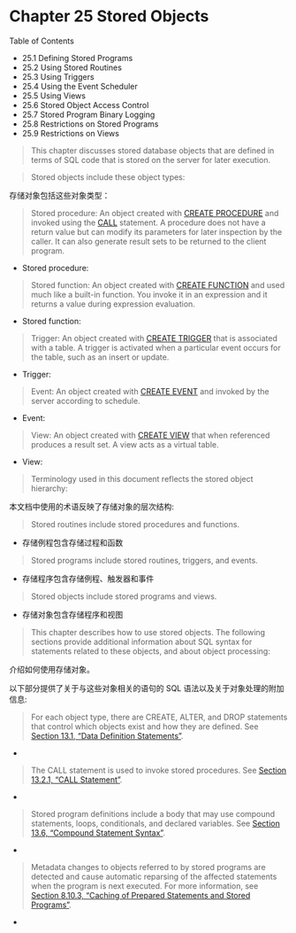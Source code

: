 # Chapter 25 Stored Objects

Table of Contents

- 25.1 Defining Stored Programs
- 25.2 Using Stored Routines
- 25.3 Using Triggers
- 25.4 Using the Event Scheduler
- 25.5 Using Views
- 25.6 Stored Object Access Control
- 25.7 Stored Program Binary Logging
- 25.8 Restrictions on Stored Programs
- 25.9 Restrictions on Views

> This chapter discusses stored database objects that are defined in terms of SQL code that is stored on the server for later execution.

> Stored objects include these object types:

存储对象包括这些对象类型：

> Stored procedure: An object created with [CREATE PROCEDURE](https://dev.mysql.com/doc/refman/8.0/en/create-procedure.html) and invoked using the [CALL](https://dev.mysql.com/doc/refman/8.0/en/call.html) statement. A procedure does not have a return value but can modify its parameters for later inspection by the caller. It can also generate result sets to be returned to the client program.

- Stored procedure:

> Stored function: An object created with [CREATE FUNCTION](https://dev.mysql.com/doc/refman/8.0/en/create-function.html) and used much like a built-in function. You invoke it in an expression and it returns a value during expression evaluation.

- Stored function: 

> Trigger: An object created with [CREATE TRIGGER](https://dev.mysql.com/doc/refman/8.0/en/create-trigger.html) that is associated with a table. A trigger is activated when a particular event occurs for the table, such as an insert or update.

- Trigger: 

> Event: An object created with [CREATE EVENT](https://dev.mysql.com/doc/refman/8.0/en/create-event.html) and invoked by the server according to schedule.

- Event: 

> View: An object created with [CREATE VIEW](https://dev.mysql.com/doc/refman/8.0/en/create-view.html) that when referenced produces a result set. A view acts as a virtual table.

- View: 

> Terminology used in this document reflects the stored object hierarchy:

本文档中使用的术语反映了存储对象的层次结构:

> Stored routines include stored procedures and functions.

- 存储例程包含存储过程和函数

> Stored programs include stored routines, triggers, and events.

- 存储程序包含存储例程、触发器和事件

> Stored objects include stored programs and views.

- 存储对象包含存储程序和视图

> This chapter describes how to use stored objects. The following sections provide additional information about SQL syntax for statements related to these objects, and about object processing:

介绍如何使用存储对象。

以下部分提供了关于与这些对象相关的语句的 SQL 语法以及关于对象处理的附加信息:

> For each object type, there are CREATE, ALTER, and DROP statements that control which objects exist and how they are defined. See [Section 13.1, “Data Definition Statements”](https://dev.mysql.com/doc/refman/8.0/en/sql-data-definition-statements.html).

- 

> The CALL statement is used to invoke stored procedures. See [Section 13.2.1, “CALL Statement”](https://dev.mysql.com/doc/refman/8.0/en/call.html).

- 

> Stored program definitions include a body that may use compound statements, loops, conditionals, and declared variables. See [Section 13.6, “Compound Statement Syntax”](https://dev.mysql.com/doc/refman/8.0/en/sql-compound-statements.html).

- 

> Metadata changes to objects referred to by stored programs are detected and cause automatic reparsing of the affected statements when the program is next executed. For more information, see [Section 8.10.3, “Caching of Prepared Statements and Stored Programs”](https://dev.mysql.com/doc/refman/8.0/en/statement-caching.html).

- 